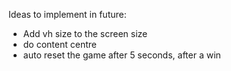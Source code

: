 <p> Ideas to implement in future:</p>
<ul>
  <li> Add vh size to the screen size</li>
  <li> do content centre</li>
  <li> auto reset the game after 5 seconds, after a win</li>
  
  
</ul>
